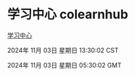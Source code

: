 # 学习中心 colearnhub
[学习中心](http://219.139.197.74:56308/colearnhub/)

2024年 11月 03日 星期日 13:30:02 CST

2024年 11月 03日 星期日 05:30:02 GMT
